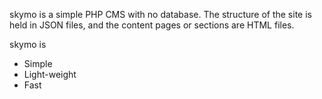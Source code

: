 skymo is a simple PHP CMS with no database. The structure of the site is held in JSON files, and the content pages or sections are HTML files.

skymo is
* Simple
* Light-weight
* Fast